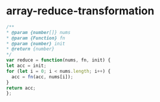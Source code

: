 
  # array-reduce-transformation

  ```javascript
  /**
 * @param {number[]} nums
 * @param {Function} fn
 * @param {number} init
 * @return {number}
 */
var reduce = function(nums, fn, init) {
  let acc = init;
  for (let i = 0; i < nums.length; i++) {
    acc = fn(acc, nums[i]);
  }
  return acc;
};
  ```
  